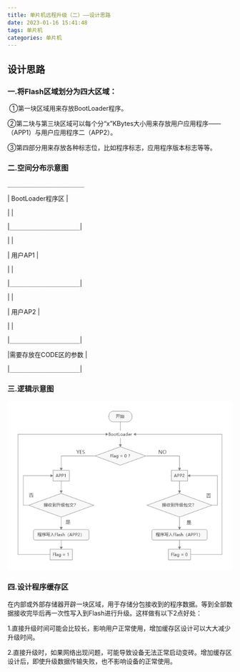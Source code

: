 ```yaml
---
title: 单片机远程升级（二）——设计思路
date: 2023-01-16 15:41:48
tags: 单片机
categories: 单片机
---
```


## 设计思路

### 一.将Flash区域划分为四大区域：

​	①第一块区域用来存放BootLoader程序。

​	②第二块与第三块区域可以每个分“x”KBytes大小用来存放用户应用程序——（APP1）与用户应用程序二（APP2）。

​	③第四部分用来存放各种标志位，比如程序标志，应用程序版本标志等等。

### 二.空间分布示意图

`________________________`

|		BootLoader程序区		|

|												|



|`______________________`|

|												|

|				用户AP1			     |

|												|

|`______________________`|

|												|

|				用户AP2			 	|

|												|

|`______________________`|

|需要存放在CODE区的参数  |

|`______________________`|

### 三.逻辑示意图

![单片机远程升级示意图](..\images\单片机远程升级示意图.png)

### 四.设计程序缓存区

在内部或外部存储器开辟一块区域，用于存储分包接收到的程序数据。等到全部数据接收完毕后再一次性写入到Flash进行升级。这样做有以下2点好处：

1.直接升级时间可能会比较长，影响用户正常使用，增加缓存区设计可以大大减少升级时间。

2.直接升级时，如果网络出现问题，可能导致设备无法正常启动变砖。增加缓存区设计后，即使升级数据传输失败，也不影响设备的正常使用。

